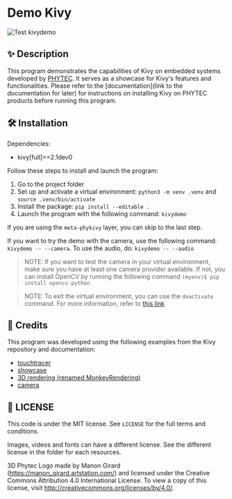 # Demo Kivy 

![Test kivydemo](https://github.com/MarineVovard/kivy-demo/actions/workflows/kivydemo-workflow.yml/badge.svg)

## ✨ Description

This program demonstrates the capabilities of Kivy on embedded systems developed by [PHYTEC](https://www.phytec.eu/en/startseite/). It serves as a showcase for Kivy's features and functionalities. Please refer to the [documentation](link to the documentation for later) for instructions on installing Kivy on PHYTEC products before running this program.

## 🛠️ Installation 

Dependencies: 
- kivy[full]==2.1dev0

Follow these steps to install and launch the program:
1. Go to the project folder
2. Set up and activate a virtual environment: `python3 -m venv .venv` and `source .venv/bin/activate`
3. Install the package: `pip install --editable .`
4. Launch the program with the following command: `kivydemo`

If you are using the `meta-phykivy` layer, you can skip to the last step.

If you want to try the demo with the camera, use the following command: `kivydemo -- --camera`. 
To use the audio, do: `kivydemo -- --audio`

> NOTE: If you want to test the camera in your virtual environment, make sure you have at least one camera provider available. If not, you can install OpenCV by running the following command
> ```(myenv)$ pip install opencv-python``` 

> NOTE: To exit the virtual environment, you can use the `deactivate` command. For more information, refer to [this link](https://docs.python.org/3/library/venv.html)

## 👥 Credits

This program was developed using the following examples from the Kivy repository and documentation:
- [touchtracer](https://github.com/kivy/kivy/tree/2.1.0.dev0/examples/demo/touchtracer) 
- [showcase](https://github.com/kivy/kivy/tree/2.1.0.dev0/examples/demo/showcase)
- [3D rendering (renamed MonkeyRendering)](https://github.com/kivy/kivy/tree/2.1.0.dev0/examples/3Drendering) 
- [camera](https://github.com/kivy/kivy/tree/2.1.0.dev0/examples/camera)

## 📜 LICENSE 

This code is under the MIT license. See `LICENSE` for the full terms and conditions.

Images, videos and fonts can have a different license. See the different license in the folder for each resources. 

3D Phytec Logo made by Manon Girard (https://manon_girard.artstation.com/) and licensed under the Creative Commons Attribution 4.0 International License. To view a copy of this license, visit http://creativecommons.org/licenses/by/4.0/.
